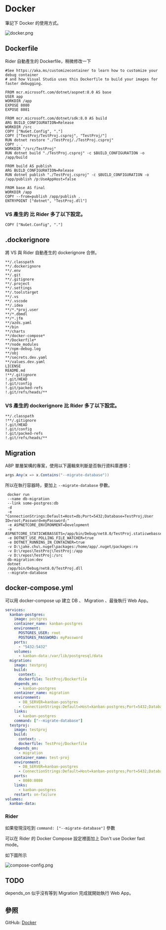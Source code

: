 # Docker

筆記下 Docker 的使用方式。

![docker.png](docker.png)

## Dockerfile

Rider 自動產生的 Dockerfile，稍微修改一下

```Docker
#See https://aka.ms/customizecontainer to learn how to customize your debug container 
# and how Visual Studio uses this Dockerfile to build your images for faster debugging.

FROM mcr.microsoft.com/dotnet/aspnet:8.0 AS base
USER app
WORKDIR /app
EXPOSE 8080
EXPOSE 8081

FROM mcr.microsoft.com/dotnet/sdk:8.0 AS build
ARG BUILD_CONFIGURATION=Release
WORKDIR /src
COPY ["NuGet.Config", "."]
COPY ["TestProj/TestProj.csproj", "TestProj/"]
RUN dotnet restore "./TestProj/./TestProj.csproj"
COPY . .
WORKDIR "/src/TestProj"
RUN dotnet build "./TestProj.csproj" -c $BUILD_CONFIGURATION -o /app/build

FROM build AS publish
ARG BUILD_CONFIGURATION=Release
RUN dotnet publish "./TestProj.csproj" -c $BUILD_CONFIGURATION -o /app/publish /p:UseAppHost=false

FROM base AS final
WORKDIR /app
COPY --from=publish /app/publish .
ENTRYPOINT ["dotnet", "TestProj.dll"]
```

### VS 產生的 比 Rider 多了以下設定。

```Docker
COPY ["NuGet.Config", "."]
```

## .dockerignore
將 VS 與 Rider 自動產生的 dockerignore 合併。

```Docker
**/.classpath
**/.dockerignore
**/.env
**/.git
**/.gitignore
**/.project
**/.settings
**/.toolstarget
**/.vs
**/.vscode
**/.idea
**/*.*proj.user
**/*.dbmdl
**/*.jfm
**/azds.yaml
**/bin
**/charts
**/docker-compose*
**/Dockerfile*
**/node_modules
**/npm-debug.log
**/obj
**/secrets.dev.yaml
**/values.dev.yaml
LICENSE
README.md
!**/.gitignore
!.git/HEAD
!.git/config
!.git/packed-refs
!.git/refs/heads/**
```

### VS 產生的 dockerignore 比 Rider 多了以下設定。

```Docker
**/.classpath
!**/.gitignore
!.git/HEAD
!.git/config
!.git/packed-refs
!.git/refs/heads/**
```

## Migration

ABP 單層架構的專案，使用以下邏輯來判斷是否執行資料庫遷移：
    
```C#
args.Any(x => x.Contains("--migrate-database"))
```

所以在執行容器時，要加上 `--migrate-database` 參數。

```Shell
 docker run
 --name db-migration
 --link some-postgres:db
 -d
 -e "ConnectionStrings:Default=Host=db;Port=5432;Database=TestProj;User ID=root;Password=myPassword;"
 -e ASPNETCORE_ENVIRONMENT=Development
 -e ASPNETCORE_STATICWEBASSETS=/app/bin/Debug/net8.0/TestProj.staticwebassets.runtime.CT.json
 -e DOTNET_USE_POLLING_FILE_WATCHER=true
 -e DOTNET_RUNNING_IN_CONTAINER=true
 -v D:\jake.chu\.nuget\packages:/home/app/.nuget/packages:ro
 -v D:\repos\TestProj\TestProj:/app
 -v D:\repos\TestProj:/src
 db-migration:dev
 dotnet
 /app/bin/Debug/net8.0/TestProj.dll
 --migrate-database
```
## docker-compose.yml
可以用 docker-compose up 建立 DB 、 Migration 、最後執行 Web App。

```yaml
services:
  kanban-postgres:
    image: postgres
    container_name: kanban-postgres
    environment:
      POSTGRES_USER: root
      POSTGRES_PASSWORD: myPassword
    ports:
      - "5432:5432"
    volumes:
      - kanban-data:/var/lib/postgresql/data
  migration:
    image: testproj
    build:
      context: .
      dockerfile: TestProj/Dockerfile
    depends_on:
      - kanban-postgres
    container_name: migration
    environment:
      - DB_SERVER=kanban-postgres
      - ConnectionStrings:Default=Host=kanban-postgres;Port=5432;Database=TestProj;User ID=root;Password=myPassword;
    links:
      - kanban-postgres
    command: ["--migrate-database"]
  testproj:
    image: testproj
    build:
      context: .
      dockerfile: TestProj/Dockerfile
    depends_on:
      - migration
    container_name: test-proj
    environment:
      - DB_SERVER=kanban-postgres
      - ConnectionStrings:Default=Host=kanban-postgres;Port=5432;Database=TestProj;User ID=root;Password=myPassword;
    ports:
      - 8080:8080
    links:
      - kanban-postgres
    restart: on-failure
volumes:
  kanban-data:
```

### Rider
如果發現沒吃到 `command: ["--migrate-database"]` 參數

可以在 Rider 的 Docker Compose 設定裡面加上 Don't use Docker fast mode。

如下圖所示

![compose-config.png](compose-config.png)

## TODO
depends_on 似乎沒有等到 Migration 完成就開始執行 Web App。

## 參照
GitHub: [Docker](https://github.com/jakeuj/TestDocker/blob/master/docker-compose.yml)